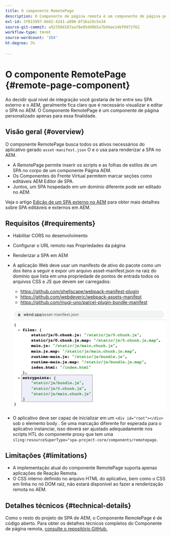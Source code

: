 ```yaml
---
title: O componente RemotePage
description: O Componente de página remota é um componente de página personalizado para editar o React SPA remoto no AEM.
exl-id: 3f015997-0d42-4241-a890-0f16a19c5e34
source-git-commit: a92358d187aa78e05dd9b5a7bd4ae14bf0972f62
workflow-type: tm+mt
source-wordcount: '354'
ht-degree: 3%

---
```


# O componente RemotePage {#remote-page-component}

Ao decidir qual nível de integração você gostaria de ter entre seu SPA externo e o AEM, geralmente fica claro que é necessário visualizar e editar o SPA no AEM. O Componente RemotePage é um componente de página personalizado apenas para essa finalidade.

## Visão geral {#overview}

O componente RemotePage busca todos os ativos necessários do aplicativo gerado `asset-manifest.json` O e o usa para renderizar a SPA no AEM.

* A RemotePage permite inserir os scripts e as folhas de estilos de um SPA no corpo de um componente Página AEM.
* Os Componentes do Frente Virtual permitem marcar seções como editáveis AEM Editor de SPA.
* Juntos, um SPA hospedado em um domínio diferente pode ser editado no AEM.

Veja o artigo [Edição de um SPA externo no AEM](spa-edit-external.md) para obter mais detalhes sobre SPA editáveis e externos em AEM.

## Requisitos {#requirements}

* Habilitar CORS no desenvolvimento
* Configurar o URL remoto nas Propriedades da página
* Renderizar a SPA em AEM
* A aplicação Web deve usar um manifesto de ativo do pacote como um dos itens a seguir e expor um arquivo asset-manifest.json na raiz do domínio que lista em uma propriedade de pontos de entrada todos os arquivos CSS e JS que devem ser carregados:
   * https://github.com/shellscape/webpack-manifest-plugin
   * https://github.com/webdeveric/webpack-assets-manifest
   * https://github.com/mugi-uno/parcel-plugin-bundle-manifest

   ![Entrypoints](assets/asset-manifest-entrypoints.png)

* O aplicativo deve ser capaz de inicializar em um `<div id="root"></div>` sob o elemento body . Se uma marcação diferente for esperada para o aplicativo instanciar, isso deverá ser ajustado adequadamente nos scripts HTL do componente proxy que tem uma `sling:resourceSuperType="spa-project-core/components/remotepage`.

## Limitações           {#limitations}

* A implementação atual do componente RemotePage suporta apenas aplicações de Reação Remota.
* O CSS interno definido no arquivo HTML do aplicativo, bem como o CSS em linha no nó DOM raiz, não estará disponível ao fazer a renderização remota no AEM.

## Detalhes técnicos {#technical-details}

Como o resto do projeto de SPA de AEM, o Componente RemotePage é de código aberto. Para obter os detalhes técnicos completos do Componente de página remota, [consulte o repositório GitHub.](https://github.com/adobe/aem-spa-project-core/tree/master/ui.apps/src/main/content/jcr_root/apps/spa-project-core/components/remotepage)
